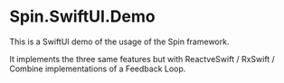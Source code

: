 # Spin.SwiftUI.Demo

This is a SwiftUI demo of the usage of the Spin framework.

It implements the three same features but with ReactveSwift / RxSwift / Combine implementations of a Feedback Loop.    
    
